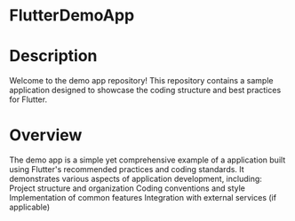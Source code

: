 # FlutterDemoApp
# Description
Welcome to the demo app repository! This repository contains a sample application designed to showcase the coding structure and best practices for Flutter.
# Overview
The demo app is a simple yet comprehensive example of a application built using Flutter's recommended practices and coding standards. It demonstrates various aspects of application development, including:
Project structure and organization
Coding conventions and style
Implementation of common features
Integration with external services (if applicable)
